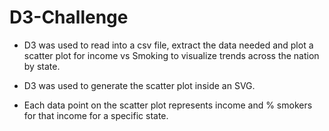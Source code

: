 # D3-Challenge

* D3 was used to read into a csv file, extract the data needed and plot a scatter plot for income vs Smoking to visualize trends across the nation by state. 

* D3 was used to generate the scatter plot inside an SVG.

* Each data point on the scatter plot represents income and % smokers for that income for a specific state. 

